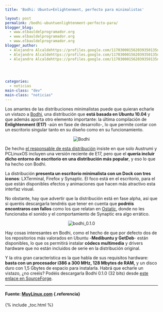 ```yaml
---
title: 'Bodhi: Ubuntu+Enlightenment, perfecto para minimalistas'

layout: post
permalink: /bodhi-ubuntuenlightenment-perfecto-para/
blogger_blog:
  - www.elbauldelprogramador.org
  - www.elbauldelprogramador.org
  - www.elbauldelprogramador.org
blogger_author:
  - Alejandro Alcaldehttps://profiles.google.com/117030001562039350135noreply@blogger.com
  - Alejandro Alcaldehttps://profiles.google.com/117030001562039350135noreply@blogger.com
  - Alejandro Alcaldehttps://profiles.google.com/117030001562039350135noreply@blogger.com

  
  
  
categories:
  - noticias
main-class: "dev"
main-class: "noticias"
---
```

Los amantes de las distribuciones minimalistas puede que quieran echarle un vistazo a [Bodhi][1], una distribución que **está basada en Ubuntu 10.04** y que además aporta otro elemento importante: la última compilación de **Enlightenment (E17)** -aún en fase de desarrollo-, lo que permite contar con un escritorio singular tanto en su diseño como en su funcionamiento.



<p style="text-align: center;">
  <img align="center" title="Bodhi" src="https://4.bp.blogspot.com/_IlK2pNFFgGM/TOkI5nGhCBI/AAAAAAAAAFQ/1h4Zse1FwUM/s1600/Bodhi.jpg" />
</p>

De hecho [el responsable de esta distribución][2] insiste en que solo Austrumi y PCLinuxOS incluyen una versión reciente de E17, pero que el **quería incluir dicho entorno de escritorio en una distribución más popular**, y eso lo que ha hecho con Bodhi.

La distribución **presenta un escritorio minimalista con un Dock con tres iconos**: LXTerminal, Firefox y Synaptic. El foco está en el escritorio, para el que están disponibles efectos y animaciones que hacen más atractivo esta interfaz visual.

No obstante, hay que advertir que la distribución está en fase alpha, así que si queréis descargarla tendréis que tener en cuenta que **podréis encontraros con fallos** como los que relatan en [Ostatic][3], donde no les funcionaba el sonido y el comportamiento de Synaptic era algo errático.



<p style="text-align: center;">
  <img title="bodhi_0.1.0" src="https://1.bp.blogspot.com/_IlK2pNFFgGM/TOkI5Wj6W7I/AAAAAAAAAFM/z5rezyX4os4/s1600/bodhi_0.1.0.png" />
</p>

Hay cosas interesantes en Bodhi, como el hecho de que por defecto dos de los repositorios más valorados en Ubuntu -**Medibuntu y GetDeb**- están disponibles, lo que os permitirá instalar **códecs multimedia** y drivers hardware que no están incluidos de serie en la distribución original.

Y la otra gran característica es la que habla de sus requisitos hardware: **basta con un procesador i386 a 300 MHz, 128 Mbytes de RAM,** y un disco duro con 1,5 Gbytes de espacio para instalarla. Habrá que echarle un vistazo, ¿no creéis? Podéis descargarla Bodhi 0.1.0 (32 bits) desde [este enlace en SourceForge][4].

* * *

#### Fuente: <a href="http://www.muylinux.com/2010/11/20/bodhi-ubuntuenlightenment-perfecto-para-minimalistas" target="_blank">MuyLinux.com</a> {.referencia}



 [1]: http://bodhilinux.com
 [2]: http://jeffhoogland.blogspot.com/2010/11/announcing-bodhi-linux.html
 [3]: http://ostatic.com/blog/just-another-ubuntu-based-distro-or-something-more
 [4]: http://sourceforge.net/projects/bodhilinux/

{% include _toc.html %}
